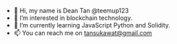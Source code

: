 - 👋 Hi, my name is Dean Tan @teemup123
- 👀 I’m interested in blockchain technology.
- 🌱 I’m currently learning JavaScript Python and Solidity.
- 📫 You can reach me on tansukawat@gmail.com

<!---
teemup123/teemup123 is a ✨ special ✨ repository because its `README.md` (this file) appears on your GitHub profile.
You can click the Preview link to take a look at your changes.
--->
